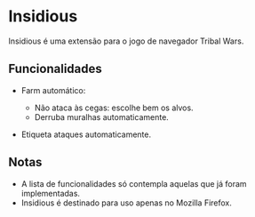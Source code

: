 # Insidious
Insidious é uma extensão para o jogo de navegador Tribal Wars.

## Funcionalidades
- Farm automático:
    - Não ataca às cegas: escolhe bem os alvos.
    - Derruba muralhas automaticamente.

- Etiqueta ataques automaticamente.

## Notas
- A lista de funcionalidades só contempla aquelas que já foram implementadas.
- Insidious é destinado para uso apenas no Mozilla Firefox.
